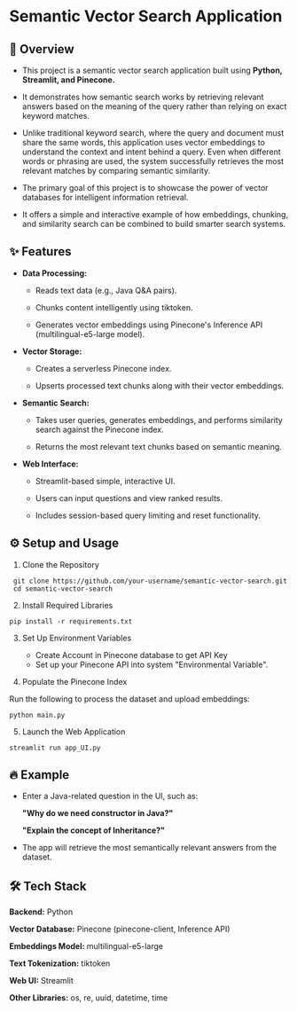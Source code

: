 
# Semantic Vector Search Application



                                                                                                                                
## 📌 Overview
- This project is a semantic vector search application built using **Python, Streamlit, and Pinecone.**
- It demonstrates how semantic search works by retrieving relevant answers based on the meaning of the query rather than relying on exact keyword matches.

- Unlike traditional keyword search, where the query and document must share the same words, this application uses vector embeddings to understand the context and intent behind a query. Even when different words or phrasing are used, the system successfully retrieves the most relevant matches by comparing semantic similarity.

- The primary goal of this project is to showcase the power of vector databases for intelligent information retrieval.
- It offers a simple and interactive example of how embeddings, chunking, and similarity search can be combined to build smarter search systems.
## ✨ Features
- **Data Processing:**

    - Reads text data (e.g., Java Q&A pairs).

    - Chunks content intelligently using tiktoken.

    - Generates vector embeddings using Pinecone's Inference API (multilingual-e5-large model).

- **Vector Storage:**

    - Creates a serverless Pinecone index.

    - Upserts processed text chunks along with their vector embeddings.

- **Semantic Search:**

    - Takes user queries, generates embeddings, and performs similarity search against the Pinecone index.

    - Returns the most relevant text chunks based on semantic meaning.

- **Web Interface:**

    - Streamlit-based simple, interactive UI.

    - Users can input questions and view ranked results.

    - Includes session-based query limiting and reset functionality.
## ⚙️ Setup and Usage

1. Clone the Repository


```
 git clone https://github.com/your-username/semantic-vector-search.git
 cd semantic-vector-search

```
2. Install Required Libraries

```
pip install -r requirements.txt

```
3. Set Up Environment Variables

    - Create Account in Pinecone database to get API Key 
    - Set up your Pinecone API into system "Environmental Variable".

4. Populate the Pinecone Index

Run the following to process the dataset and upload embeddings:

```
python main.py

```
5. Launch the Web Application

```
streamlit run app_UI.py

```
## 🔥 Example

- Enter a Java-related question in the UI, such as:

    **"Why do we need constructor in Java?"**
    
    **"Explain the concept of Inheritance?"**

- The app will retrieve the most semantically relevant answers from the dataset.
## 🛠 Tech Stack


**Backend:** Python

**Vector Database:** Pinecone (pinecone-client, Inference API)

**Embeddings Model:** multilingual-e5-large

**Text Tokenization:** tiktoken

**Web UI:** Streamlit

**Other Libraries:** os, re, uuid, datetime, time